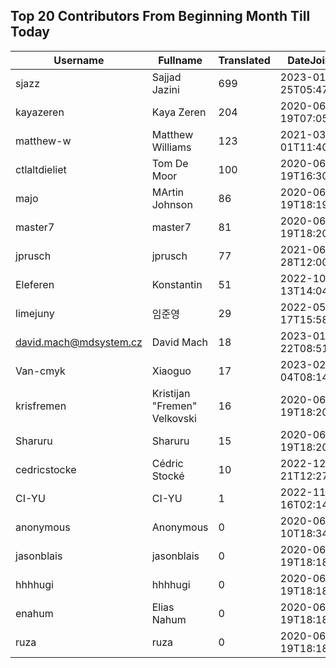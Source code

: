 ## Top 20 Contributors From Beginning Month Till Today ##
|Username|Fullname|Translated|DateJoined|
|--------|--------|----------|----------|
|sjazz|Sajjad Jazini|699|2023-01-25T05:47:07.|
|kayazeren|Kaya Zeren|204|2020-06-19T07:05:24Z|
|matthew-w|Matthew Williams|123|2021-03-01T11:40:28.|
|ctlaltdieliet|Tom De Moor|100|2020-06-19T16:30:47Z|
|majo|MArtin Johnson|86|2020-06-19T18:19:45Z|
|master7|master7|81|2020-06-19T18:20:39.|
|jprusch|jprusch|77|2021-06-28T12:00:18.|
|Eleferen|Konstantin|51|2022-10-13T14:04:24Z|
|limejuny|임준영|29|2022-05-17T15:58:46.|
|david.mach@mdsystem.cz|David Mach|18|2023-01-22T08:51:32.|
|Van-cmyk|Xiaoguo|17|2023-02-04T08:14:04.|
|krisfremen|Kristijan "Fremen" Velkovski|16|2020-06-19T18:20:03.|
|Sharuru|Sharuru|15|2020-06-19T18:20:22.|
|cedricstocke|Cédric Stocké|10|2022-12-21T12:27:36.|
|CI-YU|CI-YU|1|2022-11-16T02:14:58.|
|anonymous|Anonymous|0|2020-06-10T18:34:14.|
|jasonblais|jasonblais|0|2020-06-19T18:18:54Z|
|hhhhugi|hhhhugi|0|2020-06-19T18:18:56.|
|enahum|Elias  Nahum|0|2020-06-19T18:18:56Z|
|ruza|ruza|0|2020-06-19T18:18:57.|
